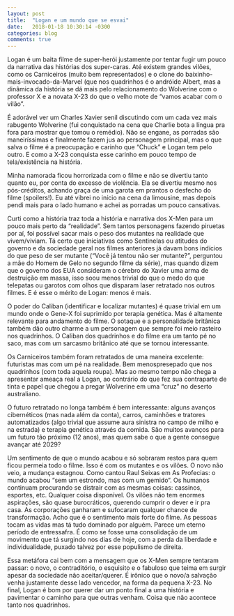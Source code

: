 ```yaml
---
layout: post
title:  "Logan e um mundo que se esvai"
date:   2018-01-18 10:30:14 -0300
categories: blog
comments: true
---
```

Logan é um baita filme de super-herói justamente por tentar fugir um pouco da narrativa das histórias dos super-caras. Até existem grandes vilões, como os Carniceiros (muito bem representados) e o clone do baixinho-mais-invocado-da-Marvel (que nos quadrinhos é o andróide Albert, mas a dinâmica da história se dá mais pelo relacionamento do Wolverine com o professor X e a novata X-23 do que o velho mote de “vamos acabar com o vilão”.

É adorável ver um Charles Xavier senil discutindo com um cada vez mais rabugento Wolverine (fui conquistado na cena que Charlie bota a língua pra fora para mostrar que tomou o remédio). Não se engane, as porradas são maneiríssimas e finalmente fazem jus ao personagem principal, mas o que salva o filme é a preocupação e carinho que “Chuck” e Logan tem pelo outro. E como a X-23 conquista esse carinho em pouco tempo de tela/existência na história.

Minha namorada ficou horrorizada com o filme e não se divertiu tanto quanto eu, por conta do excesso de violência. Ela se divertiu mesmo nos pós-créditos, achando graça de uma garota em prantos o desfecho do filme (spoilers!). Eu até vibrei no início na cena da limousine, mas depois pendi mais para o lado humano e achei as porradas um pouco cansativas.

Curti como a história traz toda a história e narrativa dos X-Men para um pouco mais perto da “realidade”. Sem tantos personagens fazendo piruetas por aí, foi possível sacar mais o peso dos mutantes na realidade que vivem/viviam. Tá certo que iniciativas como Sentinelas ou atitudes do governo e da sociedade geral nos filmes anteriores já davam bons indícios do que peso de ser mutante (“Você já tentou não ser mutante?”, perguntou a mãe do Homem de Gelo no segundo filme da série), mas quando dizem que o governo dos EUA consideram o cérebro do Xavier uma arma de destruição em massa, isso soou menos trivial do que o medo do que telepatas ou garotos com olhos que disparam laser retratado nos outros filmes. E é esse o mérito de Logan: menos é mais.

O poder do Caliban (identificar e localizar mutantes) é quase trivial em um mundo onde o Gene-X foi suprimido por terapia genética. Mas é altamente relevante para andamento do filme. O sotaque e a personalidade britânica também dão outro charme a um personagem que sempre foi meio rasteiro nos quadrinhos. O Caliban dos quadrinhos e do filme era um tanto pé no saco, mas com um sarcasmo britânico até que se tornou interessante.

Os Carniceiros também foram retratados de uma maneira excelente: futuristas mas com um pé na realidade. Bem menospresepado que nos quadrinhos (com toda aquela roupa). Mas ao mesmo tempo não chega a apresentar ameaça real a Logan, ao contrário do que fez sua contraparte de tinta e papel que chegou a pregar Wolverine em uma “cruz” no deserto australiano.

O futuro retratado no longa também é bem interessante: alguns avanços cibernéticos (mas nada além da conta), carros, caminhões e tratores automatizados (algo trivial que assume aura sinistra no campo de milho e na estrada) e terapia genética através da comida. São muitos avanços para um futuro tão próximo (12 anos), mas quem sabe o que a gente consegue avançar até 2029?

Um sentimento de que o mundo acabou e só sobraram restos para quem ficou permeia todo o filme. Isso é com os mutantes e os vilões. O novo não veio, a mudança estagnou. Como cantou Raul Seixas em As Profecias: o mundo acabou “sem um estrondo, mas com um gemido“. Os humanos continuam procurando se distrair com as mesmas coisas: cassinos, esportes, etc. Qualquer coisa disponível. Os vilões não tem enormes aspirações, são quase burocráticos, querendo cumprir o dever e ir pra casa. As corporações ganharam e sufocaram qualquer chance de transformação. Acho que é o sentimento mais forte do filme. As pessoas tocam as vidas mas tá tudo dominado por alguém. Parece um eterno período de entressafra. É como se fosse uma consolidação de um movimento que tá surgindo nos dias de hoje, com a perda da liberdade e individualidade, puxado talvez por esse populismo de direita.

Essa metáfora cai bem com a mensagem que os X-Men sempre tentaram passar: o novo, o contraditório, o esquisito e o fabuloso que teima em surgir apesar da sociedade não aceitar/querer. É irônico que o novo/a salvação venha justamente desse lado vencedor, na forma da pequena X-23. No final, Logan é bom por querer dar um ponto final a uma história e pavimentar o caminho para que outras venham. Coisa que não acontece tanto nos quadrinhos.
